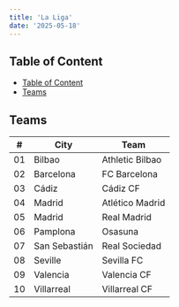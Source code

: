 ```yaml
---
title: 'La Liga'
date: '2025-05-18'
---
```


## Table of Content

- [Table of Content](#table-of-content)
- [Teams](#teams)

## Teams

| #   | City          | Team            |
| --- | ------------- | --------------- |
| 01  | Bilbao        | Athletic Bilbao |
| 02  | Barcelona     | FC Barcelona    |
| 03  | Cádiz         | Cádiz CF        |
| 04  | Madrid        | Atlético Madrid |
| 05  | Madrid        | Real Madrid     |
| 06  | Pamplona      | Osasuna         |
| 07  | San Sebastián | Real Sociedad   |
| 08  | Seville       | Sevilla FC      |
| 09  | Valencia      | Valencia CF     |
| 10  | Villarreal    | Villarreal CF   |
